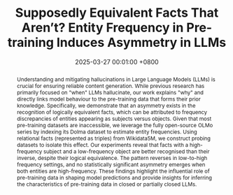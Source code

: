---
title:          "Supposedly Equivalent Facts That Aren’t? Entity Frequency in Pre-training Induces Asymmetry in LLMs"
date:           2025-03-27 00:01:00 +0800
selected:       true
pub:            "Arxiv"
# pub_pre:        "Submitted to "
# pub_post:       'Under review.'
# pub_last:       ' <span class="badge badge-pill badge-publication badge-success">Poster</span>'
pub_date:       "2025"

tldr: This work demonstrates that the asymmetry in how large language models recognise equivalent facts stems from inherent biases in their pre-training data, particularly through differences in entity frequency.

abstract: >-
    Understanding and mitigating hallucinations in Large Language Models (LLMs) is crucial for ensuring reliable content generation. While previous research has primarily focused on "when" LLMs hallucinate, our work explains "why" and directly links model behaviour to the pre-training data that forms their prior knowledge. Specifically, we demonstrate that an asymmetry exists in the recognition of logically equivalent facts, which can be attributed to frequency discrepancies of entities appearing as subjects versus objects. Given that most pre-training datasets are inaccessible, we leverage the fully open-source OLMo series by indexing its Dolma dataset to estimate entity frequencies. Using relational facts (represented as triples) from Wikidata5M, we construct probing datasets to isolate this effect. Our experiments reveal that facts with a high-frequency subject and a low-frequency object are better recognised than their inverse, despite their logical equivalence. The pattern reverses in low-to-high frequency settings, and no statistically significant asymmetry emerges when both entities are high-frequency. These findings highlight the influential role of pre-training data in shaping model predictions and provide insights for inferring the characteristics of pre-training data in closed or partially closed LLMs.

cover: /assets/images/papers/factprobe.png
authors:
  - <b>Yuan He</b><sup>*</sup>
  - Bailan He<sup>*</sup>
  - Zifeng Ding<sup>*</sup>
  - Alisia Maria Lupidi
  - Yuqicheng Zhu
  - Shuo Chen
  - Caiqi Zhang
  - Jiaoyan Chen
  - Yunpu Ma
  - Volker Tresp
  - Ian Horrocks

links:
  Preprint: https://arxiv.org/abs/2503.22362
---
